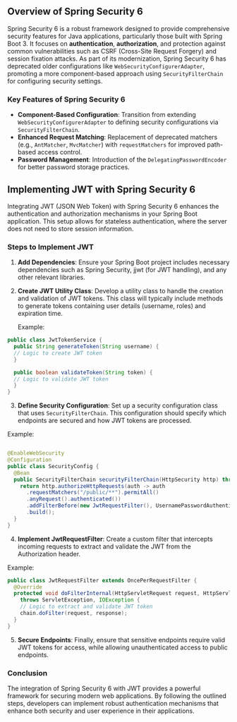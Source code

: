 ## Overview of Spring Security 6

Spring Security 6 is a robust framework designed to provide comprehensive security features for Java applications, particularly those built with Spring Boot 3. It focuses on **authentication**, **authorization**, and protection against common vulnerabilities such as CSRF (Cross-Site Request Forgery) and session fixation attacks. As part of its modernization, Spring Security 6 has deprecated older configurations like `WebSecurityConfigurerAdapter`, promoting a more component-based approach using `SecurityFilterChain` for configuring security settings.

### Key Features of Spring Security 6
- **Component-Based Configuration**: Transition from extending `WebSecurityConfigurerAdapter` to defining security configurations via `SecurityFilterChain`.
- **Enhanced Request Matching**: Replacement of deprecated matchers (e.g., `AntMatcher`, `MvcMatcher`) with `requestMatchers` for improved path-based access control.
- **Password Management**: Introduction of the `DelegatingPasswordEncoder` for better password storage practices.

## Implementing JWT with Spring Security 6

Integrating JWT (JSON Web Token) with Spring Security 6 enhances the authentication and authorization mechanisms in your Spring Boot application. This setup allows for stateless authentication, where the server does not need to store session information.

### Steps to Implement JWT

1. **Add Dependencies**: Ensure your Spring Boot project includes necessary dependencies such as Spring Security, jjwt (for JWT handling), and any other relevant libraries.
  
2. **Create JWT Utility Class**: Develop a utility class to handle the creation and validation of JWT tokens. This class will typically include methods to generate tokens containing user details (username, roles) and expiration time.

   Example:
```java
public class JwtTokenService {
  public String generateToken(String username) {
  // Logic to create JWT token
  }

  public boolean validateToken(String token) {
  // Logic to validate JWT token
  }
}
```


3. **Define Security Configuration**: Set up a security configuration class that uses `SecurityFilterChain`. This configuration should specify which endpoints are secured and how JWT tokens are processed.

Example:
```java

@EnableWebSecurity
@Configuration
public class SecurityConfig {
  @Bean
  public SecurityFilterChain securityFilterChain(HttpSecurity http) throws Exception {
    return http.authorizeHttpRequests(auth -> auth
      .requestMatchers("/public/**").permitAll()
      .anyRequest().authenticated())
      .addFilterBefore(new JwtRequestFilter(), UsernamePasswordAuthenticationFilter.class)
      .build();
  }
}
```


4. **Implement JwtRequestFilter**: Create a custom filter that intercepts incoming requests to extract and validate the JWT from the Authorization header.

Example:
```java
public class JwtRequestFilter extends OncePerRequestFilter {
  @Override
  protected void doFilterInternal(HttpServletRequest request, HttpServletResponse response, FilterChain chain)
    throws ServletException, IOException {
    // Logic to extract and validate JWT token
    chain.doFilter(request, response);
  }
}
```


5. **Secure Endpoints**: Finally, ensure that sensitive endpoints require valid JWT tokens for access, while allowing unauthenticated access to public endpoints.

### Conclusion

The integration of Spring Security 6 with JWT provides a powerful framework for securing modern web applications. By following the outlined steps, developers can implement robust authentication mechanisms that enhance both security and user experience in their applications.
